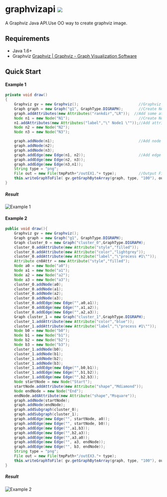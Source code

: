 # graphvizapi ![](https://travis-ci.org/eternnoir/graphvizapi.svg?branch=master)

A Graphviz Java API.Use OO way to create graphviz image.

## Requirements

* Java 1.6+
* Graphviz [Graphviz | Graphviz - Graph Visualization Software](www.graphviz.org/)

## Quick Start

#### Example 1
```java
private void draw()
{
    Graphviz gv = new Graphviz();                           //Graphviz Object.
    Graph graph = new Graph("g1", GraphType.DIGRAPH);       //Create New Gpaph.
    graph.addAttributes(new Attributes("rankdir","LR"));  //Add some attribute.
    Node n1 = new Node("N1");                               //Create Node Object.
    n1.addAttributes(new Attributes("label","\" Node1 \""));//Add attribute
    Node n2 = new Node("N2");
    Node n3 = new Node("N3");

    graph.addNode(n1);                                      //Add node to graph.
    graph.addNode(n2);
    graph.addNode(n3);
    graph.addEdge(new Edge(n1, n2));                        //Add edge
    graph.addEdge(new Edge(n2, n3));
    graph.addEdge(new Edge(n3,n1));
    String type = "png";
    File out = new File(tmpPath+"/outEX1."+ type);          //Output File.
    this.writeGraphToFile( gv.getGraphByteArray(graph, type, "100"), out );
}
```
##### Result
![Example 1](https://raw.githubusercontent.com/eternnoir/graphvizapi/master/Sample/outEX1.png)


#### Example 2
```java
public void draw(){
    Graphviz gv = new Graphviz();
    Graph graph = new Graph("g1", GraphType.DIGRAPH);
    Graph cluster_0 = new Graph("cluster_0",GraphType.DIGRAPH);
    cluster_0.addAttribute(new Attribute("style","filled"));
    cluster_0.addAttribute(new Attribute("color","lightgrey"));
    cluster_0.addAttribute(new Attribute("label","\"process #1\""));
    Attribute cn0Attr = new Attribute("style","filled");
    Node a0 = new Node("a0");
    Node a1 = new Node("a1");
    Node a2 = new Node("a2");
    Node a3 = new Node("a3");
    cluster_0.addNode(a0);
    cluster_0.addNode(a1);
    cluster_0.addNode(a2);
    cluster_0.addNode(a3);
    cluster_0.addEdge(new Edge("",a0,a1));
    cluster_0.addEdge(new Edge("",a1,a2));
    cluster_0.addEdge(new Edge("",a2,a3));
    Graph cluster_1 = new Graph("cluster_1",GraphType.DIGRAPH);
    cluster_1.addAttribute(new Attribute("color","blue"));
    cluster_1.addAttribute(new Attribute("label","\"process #1\""));
    Node b0 = new Node("b0");
    Node b1 = new Node("b1");
    Node b2 = new Node("b2");
    Node b3 = new Node("b3");
    cluster_1.addNode(b0);
    cluster_1.addNode(b1);
    cluster_1.addNode(b2);
    cluster_1.addNode(b3);
    cluster_1.addEdge(new Edge("",b0,b1));
    cluster_1.addEdge(new Edge("",b1,b2));
    cluster_1.addEdge(new Edge("",b2,b3));
    Node startNode = new Node("Start");
    startNode.addAttribute(new Attribute("shape","Mdiamond"));
    Node endNode = new Node("End");
    endNode.addAttribute(new Attribute("shape","Msquare"));
    graph.addNode(startNode);
    graph.addNode(endNode);
    graph.addSubgraph(cluster_0);
    graph.addSubgraph(cluster_1);
    graph.addEdge(new Edge("", startNode, a0));
    graph.addEdge(new Edge("", startNode, b0));
    graph.addEdge(new Edge("",a1,b3));
    graph.addEdge(new Edge("",b2,a3));
    graph.addEdge(new Edge("",a3,a0));
    graph.addEdge(new Edge("", a3, endNode));
    graph.addEdge(new Edge("", b3, endNode));
    String type = "png";
    File out = new File(tmpPath+"/outEX3."+ type);
    this.writeGraphToFile( gv.getGraphByteArray(graph, type, "100"), out );
}
```
##### Result
![Example 2](https://raw.githubusercontent.com/eternnoir/graphvizapi/master/Sample/outEX3.png)

